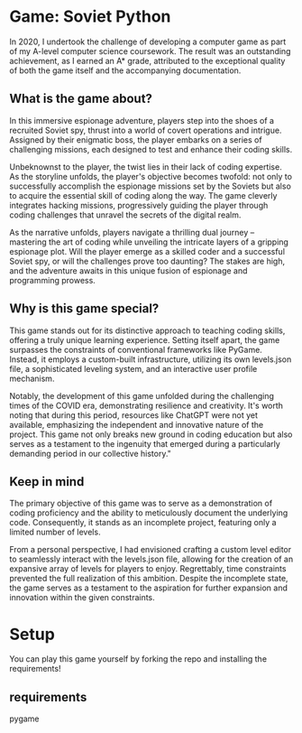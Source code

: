 # Game: Soviet Python
In 2020, I undertook the challenge of developing a computer game as part of my A-level computer science coursework. The result was an outstanding achievement, as I earned an A* grade, attributed to the exceptional quality of both the game itself and the accompanying documentation.

## What is the game about?
In this immersive espionage adventure, players step into the shoes of a recruited Soviet spy, thrust into a world of covert operations and intrigue. Assigned by their enigmatic boss, the player embarks on a series of challenging missions, each designed to test and enhance their coding skills.

Unbeknownst to the player, the twist lies in their lack of coding expertise. As the storyline unfolds, the player's objective becomes twofold: not only to successfully accomplish the espionage missions set by the Soviets but also to acquire the essential skill of coding along the way. The game cleverly integrates hacking missions, progressively guiding the player through coding challenges that unravel the secrets of the digital realm.

As the narrative unfolds, players navigate a thrilling dual journey – mastering the art of coding while unveiling the intricate layers of a gripping espionage plot. Will the player emerge as a skilled coder and a successful Soviet spy, or will the challenges prove too daunting? The stakes are high, and the adventure awaits in this unique fusion of espionage and programming prowess.

## Why is this game special?
This game stands out for its distinctive approach to teaching coding skills, offering a truly unique learning experience. Setting itself apart, the game surpasses the constraints of conventional frameworks like PyGame. Instead, it employs a custom-built infrastructure, utilizing its own levels.json file, a sophisticated leveling system, and an interactive user profile mechanism.

Notably, the development of this game unfolded during the challenging times of the COVID era, demonstrating resilience and creativity. It's worth noting that during this period, resources like ChatGPT were not yet available, emphasizing the independent and innovative nature of the project. This game not only breaks new ground in coding education but also serves as a testament to the ingenuity that emerged during a particularly demanding period in our collective history."

## Keep in mind
The primary objective of this game was to serve as a demonstration of coding proficiency and the ability to meticulously document the underlying code. Consequently, it stands as an incomplete project, featuring only a limited number of levels.

From a personal perspective, I had envisioned crafting a custom level editor to seamlessly interact with the levels.json file, allowing for the creation of an expansive array of levels for players to enjoy. Regrettably, time constraints prevented the full realization of this ambition. Despite the incomplete state, the game serves as a testament to the aspiration for further expansion and innovation within the given constraints. 

# Setup 
You can play this game yourself by forking the repo and installing the requirements!
## requirements
pygame
